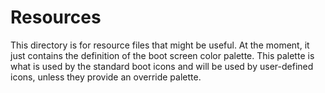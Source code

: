 # Resources

This directory is for resource files that might be useful.
At the moment, it just contains the definition of the boot screen color palette.
This palette is what is used by the standard boot icons and will be used by
user-defined icons, unless they provide an override palette.
